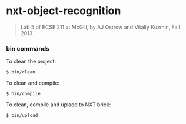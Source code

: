 # nxt-object-recognition

> Lab 5 of ECSE 211 at McGill, by AJ Ostrow and Vitaliy Kuzmin, Fall 2013. 

### bin commands

To clean the project:

```
$ bin/clean
```

To clean and compile:

```
$ bin/compile
```

To clean, compile and uplaod to NXT brick:

```
$ bin/upload
```